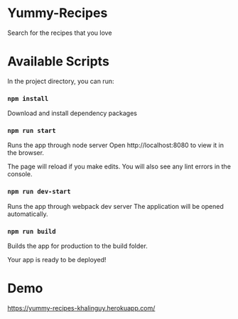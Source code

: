 # Yummy-Recipes
Search for the recipes that you love

# Available Scripts

In the project directory, you can run:

### `npm install`
Download and install dependency packages 

### `npm run start`
Runs the app through node server
Open http://localhost:8080 to view it in the browser.

The page will reload if you make edits.
You will also see any lint errors in the console.

### `npm run dev-start`
Runs the app through webpack dev server
The application will be opened automatically.

### `npm run build`
Builds the app for production to the build folder.

Your app is ready to be deployed!

# Demo
https://yummy-recipes-khalinguy.herokuapp.com/
